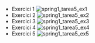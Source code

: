 - Exercici 1
![spring1_tarea5_ex1](https://user-images.githubusercontent.com/106063463/179776587-0179ee42-1960-43b4-9c8d-55bf45ba92b8.png)
- Exercici 2
![spring1_tarea5_ex2](https://user-images.githubusercontent.com/106063463/179777691-e9d19a4b-a6b7-4979-8aab-86e2a379c853.png)
- Exercici 3
![spring1_tarea5_ex3](https://user-images.githubusercontent.com/106063463/179780695-a76a53ce-005d-4acb-bdb9-ca7562e731ed.png)
- Exercici 4
![spring1_tarea5_ex4](https://user-images.githubusercontent.com/106063463/179783418-bb282f8c-0fe2-445a-9e52-b49117637698.png)
- Exercici 5
![spring1_tarea5_ex5](https://user-images.githubusercontent.com/106063463/179784881-0511be4e-4bbb-4813-9d64-737a9723b3f7.png)
